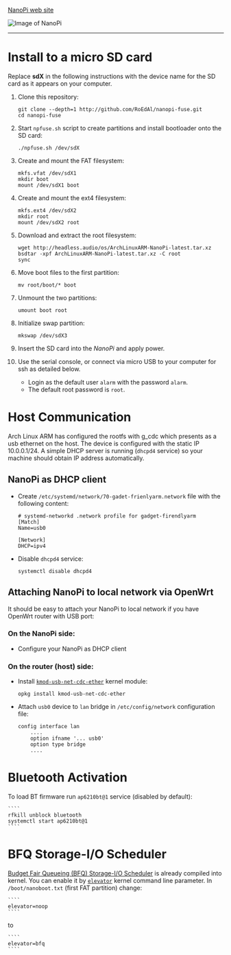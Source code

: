 
[NanoPi web site](http://www.nanopi.org/NanoPi_Feature.html)

![Image of NanoPi](http://www.nanopi.org/image/nanopi/nanopi.jpg)

-----------

# Install to a micro SD card

Replace **sdX** in the following instructions with the device name for the SD card as it appears on your computer.

1.  Clone this repository:

    ````
    git clone --depth=1 http://github.com/RoEdAl/nanopi-fuse.git
    cd nanopi-fuse
    ````

2.  Start `npfuse.sh` script to create partitions and install bootloader onto the SD card:
    
    ````
    ./npfuse.sh /dev/sdX
    ````

3.  Create and mount the FAT filesystem:

    ````    
    mkfs.vfat /dev/sdX1
    mkdir boot 
    mount /dev/sdX1 boot
    ````

4.  Create and mount the ext4 filesystem:

    ````
    mkfs.ext4 /dev/sdX2
    mkdir root
    mount /dev/sdX2 root
    ````

5.  Download and extract the root filesystem:

    ````
    wget http://headless.audio/os/ArchLinuxARM-NanoPi-latest.tar.xz
    bsdtar -xpf ArchLinuxARM-NanoPi-latest.tar.xz -C root
    sync
    ````

6.  Move boot files to the first partition:

    ````
    mv root/boot/* boot
    ````

8.  Unmount the two partitions:

    ````
    umount boot root
    ````

7.  Initialize swap partition:

    ````
    mkswap /dev/sdX3
    ````

9.  Insert the SD card into the *NanoPi* and apply power.
10. Use the serial console, or connect via micro USB to your computer for ssh as detailed below.
    - Login as the default user `alarm` with the password `alarm`.
    - The default root password is `root`.

# Host Communication

Arch Linux ARM has configured the rootfs with g\_cdc which presents as a usb ethernet on the host.
The device is configured with the static IP 10.0.0.1/24. A simple DHCP server is running (`dhcpd4` service) so your machine should obtain IP address automatically.

## NanoPi as DHCP client

* Create `/etc/systemd/network/70-gadet-frienlyarm.network` file with the following content:

    ````
    # systemd-networkd .network profile for gadget-firendlyarm
    [Match]
    Name=usb0

    [Network]
    DHCP=ipv4
    ````

* Disable `dhcpd4` service:

    ````
    systemctl disable dhcpd4
    ````

## Attaching NanoPi to local network via OpenWrt

It should be easy to attach your NanoPi to local network if you have OpenWrt router with USB port:

### On the NanoPi side:

* Configure your NanoPi as DHCP client

### On the router (host) side:

* Install [`kmod-usb-net-cdc-ether`](https://wiki.openwrt.org/doc/howto/usb.tethering) kernel module:

    ````
    opkg install kmod-usb-net-cdc-ether
    ````

* Attach `usb0` device to `lan` bridge  in `/etc/config/network` configuration file:

    ````
    config interface lan
        ....
        option ifname '... usb0'
        option type bridge
        ....
    ````

# Bluetooth Activation

To load BT firmware run `ap6210bt@1` service (disabled by default):

    ````
    rfkill unblock bluetooth
    systemctl start ap6210bt@1
    ````

# BFQ Storage-I/O Scheduler

[Budget Fair Queueing (BFQ) Storage-I/O Scheduler](http://algo.ing.unimo.it/people/paolo/disk_sched) is already compiled into kernel. You can enable it by [`elevator`](http://www.kernel.org/doc/Documentation/kernel-parameters.txt) kernel command line parameter. In `/boot/nanoboot.txt` (first FAT partition) change:

    ````
    elevator=noop
    ````
    
to

    ````
    elevator=bfq
    ````
